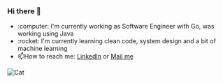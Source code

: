 ### Hi there 👋

<ul>
  <li>:computer: I'm currently working as Software Engineer with Go, was working using Java</li>
  <li>:rocket: I'm currently learning clean code, system design and a bit of machine learning</li>
  <li>📫How to reach me: <a href="https://www.linkedin.com/in/rezkyal/" target="_blank">LinkedIn</a> or <a href="mailto:rezkyal2@gmail.com?subject=[GitHub]" target="_blank">Mail me</a></li>
</ul>

![Cat](https://media0.giphy.com/media/LmNwrBhejkK9EFP504/giphy.gif)

<!--
**rezkyal/rezkyal** is a ✨ _special_ ✨ repository because its `README.md` (this file) appears on your GitHub profile.

Here are some ideas to get you started:

- 🔭 I’m currently working on ...
- 🌱 I’m currently learning ...
- 👯 I’m looking to collaborate on ...
- 🤔 I’m looking for help with ...
- 💬 Ask me about ...
- 📫 How to reach me: ...
- 😄 Pronouns: ...
- ⚡ Fun fact: ...
-->
